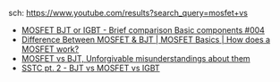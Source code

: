 sch: https://www.youtube.com/results?search_query=mosfet+vs
- [MOSFET BJT or IGBT - Brief comparison Basic components #004](https://youtu.be/VlMdSCI29A0)
- [Difference Between MOSFET & BJT | MOSFET Basics | How does a MOSFET work?](https://youtu.be/nwmqYoBBVbQ)
- [MOSFET vs BJT, Unforgivable misunderstandings about them](https://youtu.be/TZq0iuPR48w)
- [SSTC pt. 2 - BJT vs MOSFET vs IGBT](https://youtu.be/dRxBfXlIWiA)
